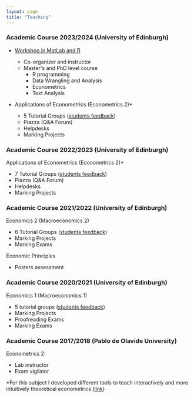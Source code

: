 ```yaml
---
layout: page
title: "Teaching"
---
```


### Academic Course 2023/2024 (University of Edinburgh)
- [Workshop in MatLab and R](https://drive.google.com/drive/folders/1_RiEFW0r_V_Bybjowgiwbq6t6-UXLX7S?usp=sharing)
  - Co-organizer and instructor
  - Master's and PhD level course
    -  R programming
    -  Data Wrangling and Analysis
    -  Econometrics
    -  Text Analysis

- Applications of Econometrics (Econometrics 2)*
  - 5 Tutorial Groups ([students feedback](https://drive.google.com/file/d/1w3zzWZpd-AlHJJZYGzW5XquSXNwIMwA9/view?usp=sharing))
  - Piazza (Q&A Forum)
  - Helpdesks
  - Marking Projects

### Academic Course 2022/2023 (University of Edinburgh)
Applications of Econometrics (Econometrics 2)*
- 7 Tutorial Groups ([students feedback](https://drive.google.com/file/d/19xJYe8zNnYhfLAHq_F1AQ5oY2uT4Tzoz/view?usp=sharing))
- Piazza (Q&A Forum)
- Helpdesks
- Marking Projects

### Academic Course 2021/2022 (University of Edinburgh)
Economics 2 (Macroeconomics 2)
- 6 Tutorial Groups ([students feedback](https://drive.google.com/file/d/1Q14CVvrGH5LKN2-SSVkyHDQjW9jQzG1X/view?usp=sharing))
- Marking Projects
- Marking Exams

Economic Principles
-  Posters assessment

### Academic Course 2020/2021 (University of Edinburgh)
Economics 1 (Macroeconomics 1)
- 5 tutorial groups ([students feedback](https://drive.google.com/file/d/1NAxndo9zz3noQu2LLHfMjmQaRTay05kb/view?usp=sharing))
- Marking Projects
- Proofreading Exams
- Marking Exams

### Academic Course 2017/2018 (Pablo de Olavide University)
Econometrics 2:
- Lab instructor
- Exam vigilator

*For this subject I developed different tools to teach interactively and more intuitively theoretical econometrics ([link](https://davmesrui.shinyapps.io/AoE_tutorial_1/))

